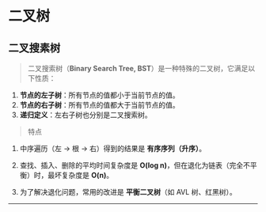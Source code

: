 # 二叉树

## 二叉搜素树

> 二叉搜索树（**Binary Search Tree, BST**）是一种特殊的二叉树，它满足以下性质：

1. **节点的左子树**：所有节点的值都小于当前节点的值。
2. **节点的右子树**：所有节点的值都大于当前节点的值。
3. **递归定义**：左右子树也分别是二叉搜索树。

> 特点

1. 中序遍历（左 → 根 → 右）得到的结果是 **有序序列（升序）**。

2. 查找、插入、删除的平均时间复杂度是 **O(log n)**，但在退化为链表（完全不平衡）时，最坏复杂度是 **O(n)**。

3. 为了解决退化问题，常用的改进是 **平衡二叉树**（如 AVL 树、红黑树）。

---

